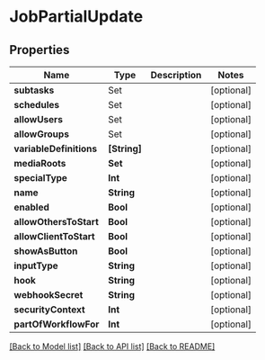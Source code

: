 # JobPartialUpdate

## Properties

Name | Type | Description | Notes
------------ | ------------- | ------------- | -------------
**subtasks** | Set<SubtaskReference> |  | [optional] 
**schedules** | Set<ScheduleReference> |  | [optional] 
**allowUsers** | Set<ElementsUserReference> |  | [optional] 
**allowGroups** | Set<ElementsGroupReference> |  | [optional] 
**variableDefinitions** | **[String]** |  | [optional] 
**mediaRoots** | **Set<Int>** |  | [optional] 
**specialType** | **Int** |  | [optional] 
**name** | **String** |  | [optional] 
**enabled** | **Bool** |  | [optional] 
**allowOthersToStart** | **Bool** |  | [optional] 
**allowClientToStart** | **Bool** |  | [optional] 
**showAsButton** | **Bool** |  | [optional] 
**inputType** | **String** |  | [optional] 
**hook** | **String** |  | [optional] 
**webhookSecret** | **String** |  | [optional] 
**securityContext** | **Int** |  | [optional] 
**partOfWorkflowFor** | **Int** |  | [optional] 

[[Back to Model list]](../#documentation-for-models) [[Back to API list]](../#documentation-for-api-endpoints) [[Back to README]](../)


